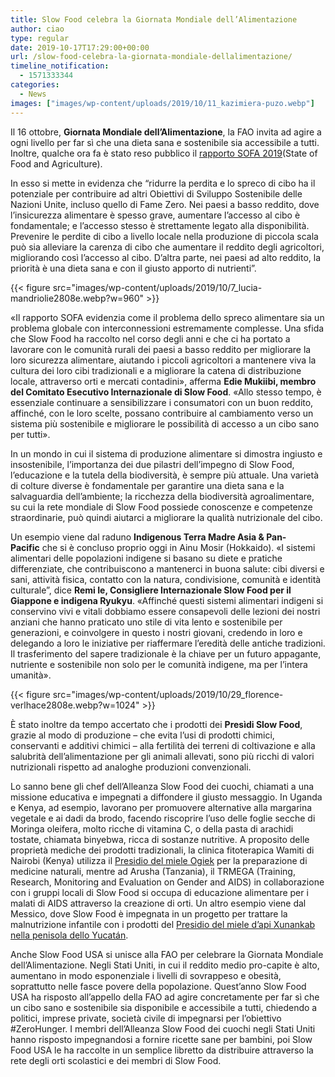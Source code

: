 ```yaml
---
title: Slow Food celebra la Giornata Mondiale dell’Alimentazione
author: ciao
type: regular
date: 2019-10-17T17:29:00+00:00
url: /slow-food-celebra-la-giornata-mondiale-dellalimentazione/
timeline_notification:
  - 1571333344
categories:
  - News
images: ["images/wp-content/uploads/2019/10/11_kazimiera-puzo.webp"]
---
```

Il 16 ottobre,&nbsp;**Giornata Mondiale dell&#8217;Alimentazione**, la FAO invita ad agire a ogni livello per far sì che una dieta sana e sostenibile sia accessibile a tutti. Inoltre, qualche ora fa è stato reso pubblico il&nbsp;<a href="http://slowfood.emailsp.com/e/t?q=9%3dRXQeR%26F%3dT%26J%3dTYRa%26B%3dXMYQVQ%26Q%3d5NEL_Eunv_P5_Cwpt_MB_Eunv_O0DHBQ1KB8.zIxC7OC.70I_Eunv_O0z_Nnwk_X3N_Cwpt_NBD_Llym_Wyf_Eunv_OYN0p3gBp_Llym_VPXSk_Cwpt_MaP8i_Nnwk_XRVQq_Eunv_OYN0r4h6_Eunv_OYMbZ_Llym_VPY13d4t9k_Nnwk_XRVQx_Eunv_OYN0SsUs_cP4S_nZ_STDO_ci_cP4S_meXzh.eBr.ZqH_uBR1_5QoVeWhDdehPqd_q2VA_1GvZeB_uBR1_5QdO_uBR1_7x5vdLZB5Q_Llym_VPXSc_Cwpt_MaP8_Cwpt_MaOZJv_Eunv_OYN0l1j6p3h%260%3d%266M%3dLXVWPaU" rel="noreferrer noopener" target="_blank">rapporto SOFA 2019</a>(State of Food and Agriculture).&nbsp;

In esso si mette in evidenza che &#8220;ridurre la perdita e lo spreco di cibo ha il potenziale per contribuire ad altri Obiettivi di Sviluppo Sostenibile delle Nazioni Unite, incluso quello di Fame Zero. Nei paesi a basso reddito, dove l&#8217;insicurezza alimentare è spesso grave, aumentare l&#8217;accesso al cibo è fondamentale; e l&#8217;accesso stesso è strettamente legato alla disponibilità. Prevenire le perdite di cibo a livello locale nella produzione di piccola scala può sia alleviare la carenza di cibo che aumentare il reddito degli agricoltori, migliorando così l&#8217;accesso al cibo. D’altra parte, nei paesi ad alto reddito, la priorità è una dieta sana e con il giusto apporto di nutrienti&#8221;.


{{< figure src="images/wp-content/uploads/2019/10/7_lucia-mandriolie2808e.webp?w=960" >}}


«Il rapporto SOFA evidenzia come il problema dello spreco alimentare sia un problema globale con interconnessioni estremamente complesse. Una sfida che Slow Food ha raccolto nel corso degli anni e che ci ha portato a lavorare con le comunità rurali dei paesi a basso reddito per migliorare la loro sicurezza alimentare, aiutando i piccoli agricoltori a mantenere viva la cultura dei loro cibi tradizionali e a migliorare la catena di distribuzione locale, attraverso orti e mercati contadini», afferma&nbsp;**Edie Mukiibi, membro del Comitato Esecutivo Internazionale di Slow Food**. «Allo stesso tempo, è essenziale continuare a sensibilizzare i consumatori con un buon reddito, affinché, con le loro scelte, possano contribuire al cambiamento verso un sistema più sostenibile e migliorare le possibilità di accesso a un cibo sano per tutti».

In un mondo in cui il sistema di produzione alimentare si dimostra ingiusto e insostenibile, l&#8217;importanza dei due pilastri dell&#8217;impegno di Slow Food, l’educazione e la tutela della biodiversità, è sempre più attuale. Una varietà di colture diverse è fondamentale per garantire una dieta sana e la salvaguardia dell&#8217;ambiente; la ricchezza della biodiversità agroalimentare, su cui la rete mondiale di Slow Food possiede conoscenze e competenze straordinarie, può quindi aiutarci a migliorare la qualità nutrizionale del cibo.

Un esempio viene dal raduno **Indigenous Terra Madre Asia & Pan-Pacific** che si è concluso proprio oggi in Ainu Mosir (Hokkaido). «I sistemi alimentari delle popolazioni indigene si basano su diete e pratiche differenziate, che contribuiscono a mantenerci in buona salute: cibi diversi e sani, attività fisica, contatto con la natura, condivisione, comunità e identità culturale&#8221;, dice **Remi Ie, Consigliere Internazionale Slow Food per il Giappone e indigena Ryukyu**. «Affinché questi sistemi alimentari indigeni si conservino vivi e vitali dobbiamo essere consapevoli delle lezioni dei nostri anziani che hanno praticato uno stile di vita lento e sostenibile per generazioni, e coinvolgere in questo i nostri giovani, credendo in loro e delegando a loro le iniziative per riaffermare l&#8217;eredità delle antiche tradizioni. Il trasferimento del sapere tradizionale è la chiave per un futuro appagante, nutriente e sostenibile non solo per le comunità indigene, ma per l&#8217;intera umanità».


{{< figure src="images/wp-content/uploads/2019/10/29_florence-verlhace2808e.webp?w=1024" >}}


È stato inoltre da tempo accertato che i prodotti dei&nbsp;**Presìdi Slow Food**, grazie al modo di produzione &#8211; che evita l’usi di prodotti chimici, conservanti e additivi chimici &#8211; alla fertilità dei terreni di coltivazione e alla salubrità dell&#8217;alimentazione per gli animali allevati, sono più ricchi di valori nutrizionali rispetto ad analoghe produzioni convenzionali.

Lo sanno bene gli chef dell&#8217;Alleanza Slow Food dei cuochi, chiamati a una missione educativa e impegnati a diffondere il giusto messaggio. In Uganda e Kenya, ad esempio, lavorano per promuovere alternative alla margarina vegetale e ai dadi da brodo, facendo riscoprire l’uso delle foglie secche di Moringa oleifera, molto ricche di vitamina C, o della pasta di arachidi tostate, chiamata binyebwa, ricca di sostanze nutritive. A proposito delle proprietà mediche dei prodotti tradizionali, la clinica fitoterapica Wamiti di Nairobi (Kenya) utilizza il&nbsp;<a href="http://slowfood.emailsp.com/e/t?q=4%3dAVFZA%26D%3dI%26E%3dCWGV%26u%3dVBT0TF%26L%3dnL4G_xscq_93_2rYr_B7_xscq_883CuOpFu6.oDgAvJv.5yD_xscq_88o_IWuZ_SlL_2rYr_C7w_JatV_UnV_xscq_8WC5JzM2J_JatV_TESBh_2rYr_BV96O_IWuZ_SATFg_xscq_8WC5L1Nv_xscq_8WBW4_JatV_TETjzJtN6Q_IWuZ_SATFn_xscq_8WC5wpAi8_nhLe_yr_kfOg_uu_nhLe_xwpBs.wh3Zrsxk5X8h6puk6W.rk4_kfOg_uueA_kfOg_uul9X8eub-8h6p-u2g3kUtVnk6W_7MjI_Gb4bthv-Wtc3b-4czXz_nhLe_xw_IWuZ_SATFW_xscq_8WC5_xscq_8WBWxo_2rYr_BV96HuNyLwL%266%3d%26sJ%3d7TITAWH" target="_blank" rel="noreferrer noopener">Presidio del miele Ogiek</a>&nbsp;per la preparazione di medicine naturali, mentre ad Arusha (Tanzania), il TRMEGA (Training, Research, Monitoring and Evaluation on Gender and AIDS) in collaborazione con i gruppi locali di Slow Food si occupa di educazione alimentare per i malati di AIDS attraverso la creazione di orti. Un altro esempio viene dal Messico, dove Slow Food è impegnata in un progetto per trattare la malnutrizione infantile con i prodotti del&nbsp;<a href="http://slowfood.emailsp.com/e/t?q=6%3dMbCbM%26J%3dF%26G%3dOcDX%267%3db9VLZC%26N%3dzR1I_0yZs_K9_ytkx_99_0yZs_JDzE7UmH7B.lFsGsL8.AvF_0yZs_JDl_Ki1W_UxR_ytkx_099_PXvh_aka_0yZs_Jc07N4F7N_PXvh_ZBUNl_ytkx_9XKBH_Ki1W_UMZCl_0yZs_Jc07P5G1_0yZs_Jc9Y8_PXvh_ZBVv4CyR0J_Ki1W_UMZCs_0yZs_Jc071t4nB_raQi_3k_pjSZ_zy_raQi_2puFw.pm7dkx2oxcBlyuyoyb.vow_pjSZ_zyi4_pjSZ_zyp2cBing-Blyu-y4s9hdiVvoyb_AQcN_Kfwgxlo-b2-azc-GuxY7kkZ-wevjt-pol2syjt-ds-wDckrtn_2OlP_Bd_0yZs_Jc9Yw_PXvh_ZBVv_PXvh_ZBUNi3_Ki1W_UMakyK9C3M7%26k%3d%26BA%3dY9bKcBa" target="_blank" rel="noreferrer noopener">Presidio del miele d&#8217;api Xunankab nella penisola dello Yucatán</a>.&nbsp;

Anche Slow Food USA si unisce alla FAO per celebrare la Giornata Mondiale dell&#8217;Alimentazione. Negli Stati Uniti, in cui il reddito medio pro-capite è alto, aumentano in modo esponenziale i livelli di sovrappeso e obesità, soprattutto nelle fasce povere della popolazione. Quest&#8217;anno Slow Food USA ha risposto all&#8217;appello della FAO ad agire concretamente per far sì che un cibo sano e sostenibile sia disponibile e accessibile a tutti, chiedendo a politici, imprese private, società civile di impegnarsi per l’obiettivo #ZeroHunger. I membri dell&#8217;Alleanza Slow Food dei cuochi negli Stati Uniti hanno risposto impegnandosi a fornire ricette sane per bambini, poi Slow Food USA le ha raccolte in un semplice libretto da distribuire attraverso la rete degli orti scolastici e dei membri di Slow Food.&nbsp;